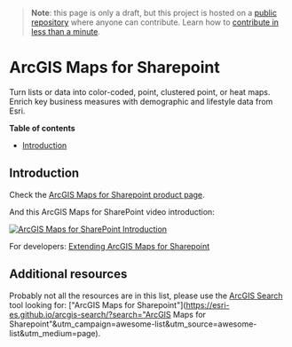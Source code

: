 > **Note**: this page is only a draft, but this project is hosted on a [public repository](https://github.com/hhkaos/awesome-arcgis) where anyone can contribute. Learn how to [contribute in less than a minute](https://github.com/hhkaos/awesome-arcgis/blob/master/CONTRIBUTING.md#contributions).

# ArcGIS Maps for Sharepoint

Turn lists or data into color-coded, point, clustered point, or heat maps. Enrich key business measures with demographic and lifestyle data from Esri.

<!-- START doctoc generated TOC please keep comment here to allow auto update -->
<!-- DON'T EDIT THIS SECTION, INSTEAD RE-RUN doctoc TO UPDATE -->
**Table of contents**

- [Introduction](#introduction)

<!-- END doctoc generated TOC please keep comment here to allow auto update -->

## Introduction

Check the [ArcGIS Maps for Sharepoint product page](http://www.esri.com/software/maps-for-sharepoint).

And this ArcGIS Maps for SharePoint video introduction:

[![ArcGIS Maps for SharePoint Introduction](https://i.ytimg.com/vi/W-FOH2cjW4s/hqdefault.jpg)](https://www.youtube.com/watch?v=W-FOH2cjW4s)

For developers: [Extending ArcGIS Maps for Sharepoint](https://www.youtube.com/watch?v=Vec4KjX9W78)

## Additional resources

Probably not all the resources are in this list, please use the [ArcGIS Search](https://esri-es.github.io/arcgis-search/) tool looking for: ["ArcGIS Maps for Sharepoint"](https://esri-es.github.io/arcgis-search/?search="ArcGIS Maps for Sharepoint"&utm_campaign=awesome-list&utm_source=awesome-list&utm_medium=page).
